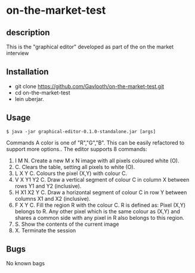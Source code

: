 # on-the-market-test

## description
This is the "graphical editor" developed as part of the
on the market interview

## Installation
* git clone  https://github.com/Gavlooth/on-the-market-test.git
* cd on-the-market-test
* lein uberjar.


## Usage

    $ java -jar graphical-editor-0.1.0-standalone.jar [args]


Commands
A color is one of "R","G","B". This can be easily refactored to support more
options.. The editor supports 8 commands:
1. I M N. Create a new M x N image with all pixels coloured white (O).
2. C. Clears the table, setting all pixels to white (O).
3. L X Y C. Colours the pixel (X,Y) with colour C.
4. V X Y1 Y2 C. Draw a vertical segment of colour C in column X between rows Y1 and Y2
(inclusive).
5. H X1 X2 Y C. Draw a horizontal segment of colour C in row Y between columns X1 and X2
(inclusive).
6. F X Y C. Fill the region R with the colour C. R is defined as: Pixel (X,Y) belongs to R. Any other
pixel which is the same colour as (X,Y) and shares a common side with any pixel in R also
belongs to this region.
7. S. Show the contents of the current image
8. X. Terminate the session

## Bugs
No known bags



